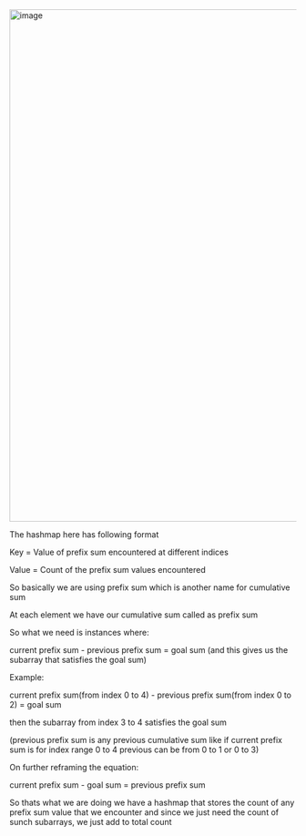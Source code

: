 <img width="900" alt="image" src="https://github.com/user-attachments/assets/a1b05235-9b7a-4a8b-a343-503d6a5c5f80" />

The hashmap here has following format

Key = Value of prefix sum encountered at different indices

Value = Count of the prefix sum values encountered

So basically we are using prefix sum which is another name for cumulative sum


At each element we have our cumulative sum called as prefix sum


So what we need is instances where:

current prefix sum - previous prefix sum = goal sum (and this gives us the subarray that satisfies the goal sum)

Example:

current prefix sum(from index 0 to 4)  -  previous prefix sum(from index 0 to 2) = goal sum

then the subarray from index 3 to 4 satisfies the goal sum

(previous prefix sum is any previous cumulative sum like if current prefix sum is for index range 0 to 4 previous can be from 0 to 1 or 0 to 3)

On further reframing the equation:

current prefix sum - goal sum  = previous prefix sum


So thats what we are doing we have a hashmap that stores the count of any prefix sum value that we encounter and  since we just need the count of sunch subarrays, we just add to total count
